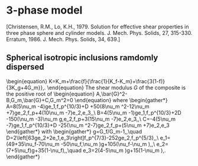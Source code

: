 # 3-phase model 
[Christensen, R.M., Lo, K.H., 1979. Solution for effective shear properties in three phase sphere and cylinder models. J. Mech. Phys. Solids, 27, 315-330. Erratum, 1986. J. Mech. Phys. Solids, 34, 639.]
## Spherical isotropic inclusions ramdomly dispersed
\begin{equation}
K=K_m+\frac{f}{\frac{1}{K_f-K_m}+\frac{3(1-f)}{3K_g+4G_m}}\,.
\end{equation}
The shear modulus $G$ of the composite is the positive root of
\begin{equation}
A\,\bar{G}^2-B\,G_m\,\bar{G}+C\,G_m^2=0
\end{equation}
where
\begin{gather*}
A=8(5\nu_m -4)ge_1\,f_p^{10/3}+D
+50(8\nu_m ^2-12\nu_m +7)ge_2\,f_p+4(10\nu_m -7)e_2\,e_3\,,\\
B=4(5\nu_m -1)ge_1\,f_p^{10/3}+2D
-150(\nu_m -3)\nu_m g\,e_2\,f_p+3(15\nu_m -7)e_2\,e_3\,,\\
C=-4(5\nu_m -7)ge_1\,f_p^{10/3}+D
-25(\nu_m ^2-7)ge_2\,f_p+(5\nu_m +7)e_2\,e_3
\end{gather*}
with
\begin{gather*}
g=G_f/G_m-1\,,\quad
D=2\left[63ge_2+2e_1\,e_3\right]f_p^{7/3}-252ge_2\,f_p^{5/3}\,,\\
e_1=(49+35\nu_f-70\nu_m -50\nu_f\,\nu_m )g+105(\nu_f-\nu_m )\,,\\
e_2=(7+5\nu_f)g+35(1-\nu_f)\,,\quad
e_3=2(4-5\nu_m )g+15(1-\nu_m )\,.
\end{gather*}